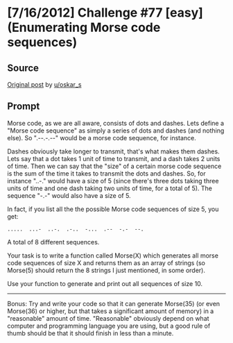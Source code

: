 # [7/16/2012] Challenge #77 [easy] (Enumerating Morse code sequences)

## Source

[Original post](https://old.reddit.com/r/dailyprogrammer/comments/wn3ld/7162012_challenge_77_easy_enumerating_morse_code/) by [u/oskar_s](https://old.reddit.com/user/oskar_s)

## Prompt

Morse code, as we are all aware, consists of dots and dashes. Lets define a "Morse code sequence" as simply a series of dots and dashes (and nothing else). So ".--.-.--" would be a morse code sequence, for instance.

Dashes obviously take longer to transmit, that's what makes them dashes. Lets say that a dot takes 1 unit of time to transmit, and a dash takes 2 units of time. Then we can say that the "size" of a certain morse code sequence is the sum of the time it takes to transmit the dots and dashes. So, for instance "..-." would have a size of 5 (since there's three dots taking three units of time and one dash taking two units of time, for a total of 5). The sequence "-.-" would also have a size of 5.

In fact, if you list all the the possible Morse code sequences of size 5, you get:

    .....  ...-  ..-.  .-..  -...  .--  -.-  --.

A total of 8 different sequences.

Your task is to write a function called Morse(X) which generates all morse code sequences of size X and returns them as an array of strings (so Morse(5) should return the 8 strings I just mentioned, in some order).

Use your function to generate and print out all sequences of size 10.

***
Bonus: Try and write your code so that it can generate Morse(35) (or even Morse(36) or higher, but that takes a significant amount of memory) in a "reasonable" amount of time. "Reasonable" obviously depend on what computer and programming language you are using, but a good rule of thumb should be that it should finish in less than a minute.
